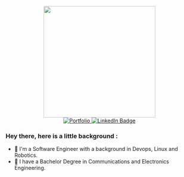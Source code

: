 <div id="header" align="center">
  <img src="https://media2.giphy.com/media/f3iwJFOVOwuy7K6FFw/giphy.gif?cid=790b7611750ea31b50f7a50f799f0c0a0252c02163566e18&rid=giphy.gif&ct=g" width="300"/>

<div id="badges" >
  <a href="https://ahmedfarag9.github.io/">
    <img src="https://img.shields.io/badge/Portfolio-yellow?style=for-the-badge&logo=readme&logoColor=white" alt="Portfolio" rel="noopener noreferrer"/>
  </a>
  <a href="https://www.linkedin.com/in/ahmedfarag9/">
    <img src="https://img.shields.io/badge/LinkedIn-blue?style=for-the-badge&logo=linkedin&logoColor=white" alt="LinkedIn Badge" rel="noopener noreferrer"/>
  </a>
  <!-- <a href="https://leetcode.com/ahmedfarag9/">
    <img src="https://img.shields.io/badge/dynamic/json?style=for-the-badge&labelColor=black&color=%23ffa116&label=LeetCode&query=solved&url=https%3A%2F%2Fleetcode-badge.vercel.app%2Fapi%2Fusers%2Fahmedfarag9&logo=leetcode&logoColor=yellow" alt="LeetCode Badge"/>
  </a> -->
</div>

<!-- <img src="https://komarev.com/ghpvc/?username=ahmedfarag9&style=flat-square&color=blue" alt="ProfileViews"/> -->

<!-- <h1>
  Hey there, the name is Ahmed Farag
</h1> -->

</div>

### Hey there, here is a little background :

- 🔭 I'm a Software Engineer with a background in Devops, Linux and Robotics.
- 🌱 I have a Bachelor Degree in Communications and Electronics Engineering.



<!-- ### 🛠 Languages and Tools :

<div>

<img src="https://raw.githubusercontent.com/devicons/devicon/1119b9f84c0290e0f0b38982099a2bd027a48bf1/icons/python/python-original.svg" title="Python"  alt="Python" width="40" height="40"/>
<img src="https://raw.githubusercontent.com/devicons/devicon/1119b9f84c0290e0f0b38982099a2bd027a48bf1/icons/javascript/javascript-original.svg" title="Javascript"  alt="Javascript" width="40" height="40"/>
<img src="https://raw.githubusercontent.com/devicons/devicon/1119b9f84c0290e0f0b38982099a2bd027a48bf1/icons/docker/docker-original-wordmark.svg" title="Docker" alt="Docker" width="40" height="40"/>
<img src="https://raw.githubusercontent.com/devicons/devicon/1119b9f84c0290e0f0b38982099a2bd027a48bf1/icons/kubernetes/kubernetes-plain-wordmark.svg" title="Kubernetes"  alt="Kubernetes" width="40" height="40"/>
<img src="https://upload.wikimedia.org/wikipedia/commons/9/93/Amazon_Web_Services_Logo.svg" title="AWS"  alt="AWS" width="40" height="40"/>
<img src="https://raw.githubusercontent.com/devicons/devicon/1119b9f84c0290e0f0b38982099a2bd027a48bf1/icons/jenkins/jenkins-original.svg" title="Jenkins"  alt="Jenkins" width="40" height="40"/>
<img src="https://raw.githubusercontent.com/devicons/devicon/1119b9f84c0290e0f0b38982099a2bd027a48bf1/icons/react/react-original-wordmark.svg" title="React"  alt="React" width="40" height="40"/>
<img src="https://raw.githubusercontent.com/devicons/devicon/1119b9f84c0290e0f0b38982099a2bd027a48bf1/icons/nextjs/nextjs-original-wordmark.svg" title="Nextjs"  alt="Nextjs" width="40" height="40"/>
<img src="https://raw.githubusercontent.com/devicons/devicon/1119b9f84c0290e0f0b38982099a2bd027a48bf1/icons/html5/html5-original-wordmark.svg" title="Html5"  alt="Html5" width="40" height="40"/>
<img src="https://raw.githubusercontent.com/devicons/devicon/1119b9f84c0290e0f0b38982099a2bd027a48bf1/icons/css3/css3-original-wordmark.svg" title="Css3"  alt="Css3" width="40" height="40"/>
<img src="https://raw.githubusercontent.com/devicons/devicon/1119b9f84c0290e0f0b38982099a2bd027a48bf1/icons/tailwindcss/tailwindcss-original-wordmark.svg" title="Tailwindcss"  alt="Tailwindcss" width="40" height="40"/>
<img src="https://raw.githubusercontent.com/devicons/devicon/1119b9f84c0290e0f0b38982099a2bd027a48bf1/icons/linux/linux-original.svg" title="Linux"  alt="Linux" width="40" height="40"/>
<img src="https://raw.githubusercontent.com/devicons/devicon/1119b9f84c0290e0f0b38982099a2bd027a48bf1/icons/bash/bash-original.svg" title="Bash"  alt="Bash" width="40" height="40"/>
<img src="https://raw.githubusercontent.com/devicons/devicon/1119b9f84c0290e0f0b38982099a2bd027a48bf1/icons/sqlite/sqlite-original-wordmark.svg" title="Sqlite"  alt="Sqlite" width="40" height="40"/>
<img src="https://raw.githubusercontent.com/devicons/devicon/1119b9f84c0290e0f0b38982099a2bd027a48bf1/icons/postgresql/postgresql-original-wordmark.svg" title="Postgresql"  alt="Postgresql" width="40" height="40"/>
<img src="https://raw.githubusercontent.com/devicons/devicon/1119b9f84c0290e0f0b38982099a2bd027a48bf1/icons/flask/flask-original-wordmark.svg" title="Flask"  alt="Flask" width="40" height="40"/>
<img src="https://raw.githubusercontent.com/devicons/devicon/1119b9f84c0290e0f0b38982099a2bd027a48bf1/icons/ssh/ssh-original-wordmark.svg" title="SSH"  alt="SSH" width="40" height="40"/>
<img src="https://raw.githubusercontent.com/devicons/devicon/1119b9f84c0290e0f0b38982099a2bd027a48bf1/icons/npm/npm-original-wordmark.svg" title="Npm"  alt="Npm" width="40" height="40"/>
<img src="https://raw.githubusercontent.com/devicons/devicon/1119b9f84c0290e0f0b38982099a2bd027a48bf1/icons/vscode/vscode-original-wordmark.svg" title="Vscode"  alt="Vscode" width="40" height="40"/>
<img src="https://raw.githubusercontent.com/devicons/devicon/1119b9f84c0290e0f0b38982099a2bd027a48bf1/icons/pycharm/pycharm-original-wordmark.svg" title="Pycharm"  alt="Pycharm" width="40" height="40"/>
<img src="https://raw.githubusercontent.com/devicons/devicon/1119b9f84c0290e0f0b38982099a2bd027a48bf1/icons/vim/vim-original.svg" title="Vim"  alt="Vim" width="40" height="40"/>
<img src="https://raw.githubusercontent.com/devicons/devicon/1119b9f84c0290e0f0b38982099a2bd027a48bf1/icons/raspberrypi/raspberrypi-original.svg" title="Raspberrypi"  alt="Raspberrypi" width="40" height="40"/>

</div> -->

<!-- <div align="center">

[![GitHub Streak](http://github-readme-streak-stats.herokuapp.com?user=ahmedfarag9&theme=dark&background=000000)](https://git.io/streak-stats) -->

<!-- [![Top Langs](https://github-readme-stats.vercel.app/api/top-langs/?username=ahmedfarag9&layout=compact&theme=vision-friendly-dark)](https://github.com/ahmedfarag9/github-readme-stats) -->

<!-- </div> -->
